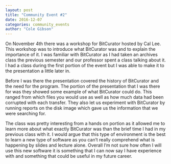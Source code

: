 ```yaml
---
layout: post
title: "Community Event #2"
date: 2016-12-07
categories: community_events
author: "Cole Gibson"
---
```

On November 4th there was a workshop for BitCurator hosted by Cal Lee. This 
workshop was to introduce what BitCurator was and to explain the importance of 
it. I was familiar with BitCurator as I had taken an archives class the previous
semester and our professor spent a class talking about it. I had a class during 
the first portion of the event but I was able to make it to the presentation a 
little later in.

Before I was there the presentation covered the history of BitCurator and the 
need for the program. The  portion of the presentation that I was there for was
they showed some example of what BitCurator could do. This ranged from which 
files you would use as well as how much data had been corrupted with each 
transfer. They also let us experiment with BitCurator by running reports on the 
disk image which gave us the information that we were searching for.

The class was pretty interesting from a hands on portion as it allowed me to 
learn more about what exactly BitCurator was than the brief time I had in my 
previous class with it. I would argue that this type of environment is the best 
to learn a new type of software as you can’t really comprehend what is happening
by slides and lecture alone. Overall I’m not sure how often I will use this new 
software it is something that I can now say I have experience with and something
that could be useful in my future career. 